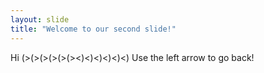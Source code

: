 ```yaml
---
layout: slide
title: "Welcome to our second slide!"
---
```

Hi (>(>(>(>(>(><)<)<)<)<)<)
Use the left arrow to go back!
